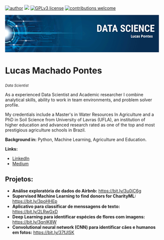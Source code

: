 [![author](https://img.shields.io/badge/author-lucaspontes-red.svg)](https://www.linkedin.com/in/lucasmpontes) [![](https://img.shields.io/badge/python-3.7+-blue.svg)](https://www.python.org/downloads/release/python-365/) [![GPLv3 license](https://img.shields.io/badge/License-GPLv3-blue.svg)](http://perso.crans.org/besson/LICENSE.html) [![contributions welcome](https://img.shields.io/badge/contributions-welcome-brightgreen.svg?style=flat)](https://github.com/LPonyrd/Portfolio)

<p align="center">
  <img src="banner.png" >
</p>

# Lucas Machado Pontes
<sub>*Data Scientist* </sub>

As a experienced Data Scientist and Academic researcher I combine analytical skills, ability to work in team environments, and problem solver profile.

My credentials include a Master's in Water Resources In Agriculture and a PhD in Soil Science from University of Lavras (UFLA), an institution of higher education and advanced research rated as one of the top and most prestigious agriculture schools in Brazil.

**Background in:** Python, Machine Learning, Agriculture and Education.

**Links:**
* [LinkedIn](https://www.linkedin.com/in/lucasmpontes)
* [Medium](https://www.medium.com)


## Projetos:

* **Análise exploratória de dados do Airbnb:** https://bit.ly/3u0iC6g
* **Supervised Machine Learning  to find donors for CharityML:** https://bit.ly/3poHHEp
* **Aplicativo para classificar de menssagens de texto:** https://bit.ly/2LRwGxD
* **Deep Learning para identificar espécies de flores com imagens:** https://bit.ly/3qnIK8W
* **Convolutional neural network (CNN) para identificar cães e humanos em fotos:** https://bit.ly/37fJlSK
